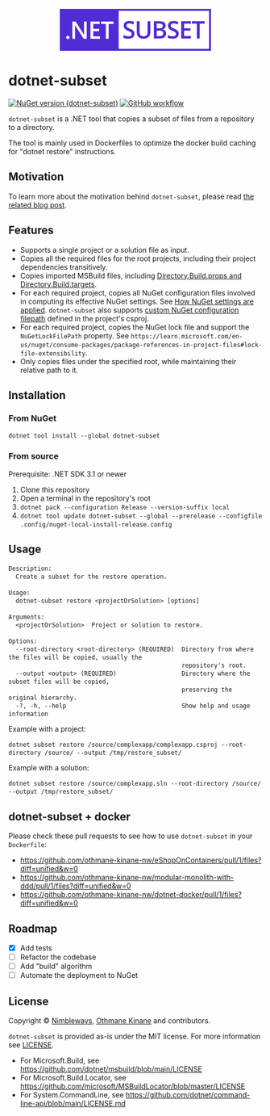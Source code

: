 <p align="center">
  <img src="doc/dotnet-subset.png" alt="Image" />
</p>

# dotnet-subset
[![NuGet version (dotnet-subset)](https://img.shields.io/nuget/v/dotnet-subset.svg?style=flat-square)](https://www.nuget.org/packages/dotnet-subset/)
[![GitHub workflow](https://github.com/nimbleways/dotnet-subset/actions/workflows/workflow.yml/badge.svg?branch=main)](https://github.com/nimbleways/dotnet-subset/actions/workflows/workflow.yml?query=branch%3Amain)


`dotnet-subset` is a .NET tool that copies a subset of files from a repository to a directory.

The tool is mainly used in Dockerfiles to optimize the docker build caching for "dotnet restore" instructions.

## Motivation

To learn more about the motivation behind `dotnet-subset`, please read [the related blog post](https://blog.nimbleways.com/docker-build-caching-for-dotnet-applications-done-right-with-dotnet-subset/).

## Features
* Supports a single project or a solution file as input.
* Copies all the required files for the root projects, including their project dependencies transitively.
* Copies imported MSBuild files, including [Directory.Build.props and Directory.Build.targets](https://learn.microsoft.com/en-us/visualstudio/msbuild/customize-your-build?view=vs-2022#directorybuildprops-and-directorybuildtargets).
* For each required project, copies all NuGet configuration files involved in computing its effective NuGet settings. See [How NuGet settings are applied](https://learn.microsoft.com/en-us/nuget/consume-packages/configuring-nuget-behavior#how-settings-are-applied). `dotnet-subset` also supports [custom NuGet configuration filepath](https://learn.microsoft.com/en-us/nuget/reference/msbuild-targets#examples) defined in the project's csproj.
* For each required project, copies the NuGet lock file and support the `NuGetLockFilePath` property. See `https://learn.microsoft.com/en-us/nuget/consume-packages/package-references-in-project-files#lock-file-extensibility`.
* Only copies files under the specified root, while maintaining their relative path to it.

## Installation
### From NuGet
```
dotnet tool install --global dotnet-subset
```
### From source
Prerequisite: .NET SDK 3.1 or newer

1. Clone this repository
2. Open a terminal in the repository's root
3. `dotnet pack --configuration Release --version-suffix local`
4. `dotnet tool update dotnet-subset --global --prerelease --configfile .config/nuget-local-install-release.config`

## Usage
```
Description:
  Create a subset for the restore operation.

Usage:
  dotnet-subset restore <projectOrSolution> [options]

Arguments:
  <projectOrSolution>  Project or solution to restore.

Options:
  --root-directory <root-directory> (REQUIRED)  Directory from where the files will be copied, usually the
                                                repository's root.
  --output <output> (REQUIRED)                  Directory where the subset files will be copied,
                                                preserving the original hierarchy.
  -?, -h, --help                                Show help and usage information
```

Example with a project:
```
dotnet subset restore /source/complexapp/complexapp.csproj --root-directory /source/ --output /tmp/restore_subset/
```
Example with a solution:
```
dotnet subset restore /source/complexapp.sln --root-directory /source/ --output /tmp/restore_subset/
```

## dotnet-subset + docker
Please check these pull requests to see how to use `dotnet-subset` in your `Dockerfile`:
- https://github.com/othmane-kinane-nw/eShopOnContainers/pull/1/files?diff=unified&w=0
- https://github.com/othmane-kinane-nw/modular-monolith-with-ddd/pull/1/files?diff=unified&w=0
- https://github.com/othmane-kinane-nw/dotnet-docker/pull/1/files?diff=unified&w=0

## Roadmap
- [x] Add tests
- [ ] Refactor the codebase
- [ ] Add "build" algorithm
- [ ] Automate the deployment to NuGet

## License

Copyright © [Nimbleways](https://www.nimbleways.com/), [Othmane Kinane](https://github.com/othmane-kinane-nw) and contributors.

`dotnet-subset` is provided as-is under the MIT license. For more information see [LICENSE](https://github.com/nimbleways/dotnet-subset/blob/main/LICENSE).

* For Microsoft.Build, see https://github.com/dotnet/msbuild/blob/main/LICENSE
* For Microsoft.Build.Locator, see https://github.com/microsoft/MSBuildLocator/blob/master/LICENSE
* For System.CommandLine, see https://github.com/dotnet/command-line-api/blob/main/LICENSE.md

